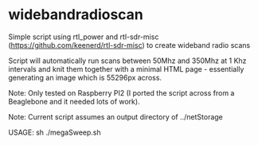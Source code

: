 # widebandradioscan
Simple script using rtl_power and rtl-sdr-misc (https://github.com/keenerd/rtl-sdr-misc) to create wideband radio scans

Script will automatically run scans between 50Mhz and 350Mhz at 1 Khz intervals and knit them together with a minimal HTML page - essentially generating an image which is 55296px across.

Note: Only tested on Raspberry PI2 (I ported the script across from a Beaglebone and it needed lots of work).

Note: Current script assumes an output directory of ../netStorage 

USAGE: sh ./megaSweep.sh
